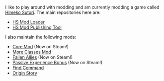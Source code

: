 I like to play around with modding and am currently modding a game called [Himeko Sutori](https://store.steampowered.com/app/669500/Himeko_Sutori/). The main repositories here are:
* [HS Mod Loader](https://github.com/solimodsthings/hs-mod-loader)
* [HS Mod Publishing Tool](https://github.com/solimodsthings/hs-mod-loader)

I also maintain the following mods:
* [Core Mod](https://github.com/solimodsthings/CoreMod) (Now on Steam!)
* [More Classes Mod](https://github.com/solimodsthings/MoreClassesMod)
* [Fallen Allies](https://github.com/solimodsthings/FallenAlliesMod) (Now on Steam!)
* [Passive Experience Bonus](https://github.com/solimodsthings/PassiveExperienceBonus) (Now on Steam!)
* [Find Command](https://github.com/solimodsthings/FindMod)
* [Origin Story](https://github.com/solimodsthings/BackstoriesMod)
